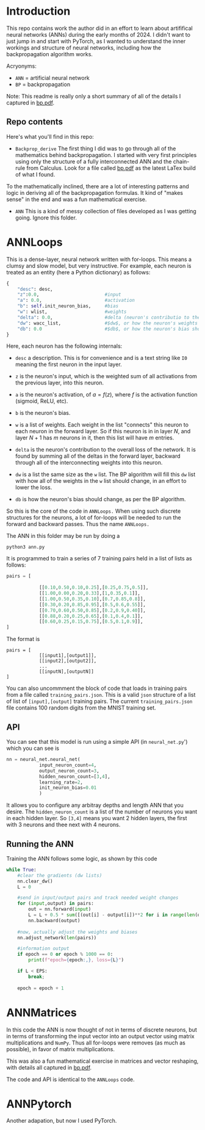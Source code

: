# Introduction

This repo contains work the author did in an effort to learn about artififical neural networks (ANNs) during the early months of 2024. I didn't want to just jump in and start with PyTorch, as I wanted to understand the inner workings and structure of neural networks, including how the backpropagation algorithm works.

Acryonyms:

* `ANN` = artificial neural network
* `BP` = backpropagation


Note: This readme is really only a short summary of all of the details I captured in [bp.pdf](https://github.com/tbensky/NeuralNetworks/blob/main/Backprop_derive/bp.pdf).

## Repo contents

Here's what you'll find in this repo:

* `Backprop_derive` The first thing I did was to go through all of the mathematics behind backpropagation.  I started with very first principles using only the structure of a fully interconnected ANN and the chain-rule from Calculus.  Look for a file called [bp.pdf](https://github.com/tbensky/NeuralNetworks/blob/main/Backprop_derive/bp.pdf) as the latest LaTex build of what I found. 

To the mathematically inclined, there are a lot of interesting patterns and logic in deriving all of the backpropagation formulas.  It kind of "makes sense" in the end and was a fun mathematical exercise.

* `ANN` This is a kind of messy collection of files developed as I was getting going. Ignore this folder.

# ANNLoops

This is a dense-layer, neural network written with for-loops. This means a clumsy and slow model, but very instructive. For example, each neuron is treated as an entity (here a Python dictionary) as follows:

```python
{
    "desc": desc,
    "z":0.0,                        #input
    "a": 0.0,                       #activation
    "b": self.init_neuron_bias,     #bias
    "w": wlist,                     #weights
    "delta": 0.0,                   #delta (neuron's contributio to the overall error)
    "dw": wacc_list,                #$dw$, or how the neuron's weights into the next layer should change
    "db": 0.0                       #$db$, or how the neuron's bias should change.
}
```

Here, each neuron has the following internals:

* `desc` a description. This is for convenience and is a text string like `I0` meaning the first neuron in the input layer.

* `z` is the neuron's input, which is the weighted sum of all activations from the previous layer, into this neuron.

* `a` is the neuron's activation, of $a=f(z)$, where $f$ is the activation function (sigmoid, ReLU, etc).

* `b` is the neuron's bias.

* `w` is a list of weights. Each weight in the list "connects" this neuron to each neuron in the forward layer. So if this neuron is in in layer $N$, and layer $N+1$ has $m$ neurons in it, then this list will have $m$ entries.

* `delta` is the neuron's contribution to the overall loss of the network. It is found by summing all of the deltas in the forward layer, backward through all of the interconnecting weights into this neuron.

* `dw` is a list the same size as the `w` list. The BP algorithm will fill this `dw` list with how all of the weights in the `w` list should change, in an effort to lower the loss.

* `db` is how the neuron's bias should change, as per the BP algorithm.

So this is the core of the code in `ANNLoops.` When using such discrete structures for the neurons, a lot of for-loops will be needed to run the forward and backward passes. Thus the name `ANNLoops.`

The ANN in this folder may be run by doing a 

```
python3 ann.py
```

It is programmed to train a series of 7 training pairs held in a list of lists as follows:

```python
pairs = [
    
            [[0.10,0.50,0.10,0.25],[0.25,0.75,0.5]],
            [[1.00,0.00,0.20,0.33],[1,0.35,0.1]],
            [[1.00,0.50,0.35,0.10],[0.7,0.85,0.8]],
            [[0.30,0.20,0.85,0.95],[0.5,0.6,0.55]],
            [[0.70,0.60,0.50,0.85],[0.2,0.9,0.40]],
            [[0.88,0.20,0.25,0.65],[0.1,0.4,0.1]],
            [[0.60,0.25,0.15,0.75],[0.5,0.1,0.9]],
]
```

The format is 

```
pairs = [
            [[input1],[output1]],
            [[input2],[output2]],
            ...
            [[inputN],[outputN]]
]
```

You can also uncommment the block of code that loads in training pairs from a file called `training_pairs.json`.  This is a valid ``json`` structure of a list of list of `[input],[output]` training pairs.  The current `training_pairs.json` file contains 100 random digits from the MNIST training set.

## API
You can see that this  model is run using a simple API (in `neural_net.py`') which you can see is

```python
nn = neural_net.neural_net(
            input_neuron_count=4,
            output_neuron_count=3,
            hidden_neuron_count=[3,4],
            learning_rate=2,
            init_neuron_bias=0.01
            )
```

It allows you to configure any arbitray depths and length ANN that you desire.  The `hidden_neuron_count` is a list of the number of neurons you want in each hidden layer.  So `[3,4]` means you want 2 hidden layers, the first with 3 neurons and thee next with 4 neurons.

## Running the ANN

Training the ANN follows some logic, as shown by this code

```python
while True:
    #clear the gradients (dw lists)
    nn.clear_dw()
    L = 0

    #send in input/output pairs and track needed weight changes
    for (input,output) in pairs:
        out = nn.forward(input)
        L = L + 0.5 * sum([(out[i] - output[i])**2 for i in range(len(output))])
        nn.backward(output)
    
    #now, actually adjust the weights and biases
    nn.adjust_network(len(pairs))

    #information output
    if epoch == 0 or epoch % 1000 == 0:
        print(f"epoch={epoch:,}, loss={L}")

    if L < EPS:
        break;
    
    epoch = epoch + 1
```

# ANNMatrices

In this code the ANN is now thought of not in terms of discrete neurons, but in terms of transforming the input vector into an output vector using matrix multiplications and `NumPy`. Thus all for-loops were removes (as much as possible), in favor of matrix multiplications.

This was also a fun mathematical exercise in matrices and vector reshaping, with details all captured in [bp.pdf](https://github.com/tbensky/NeuralNetworks/blob/main/Backprop_derive/bp.pdf). 

The code and API is identical to the `ANNLoops` code.


# ANNPytorch

Another adapation, but now I used PyTorch.